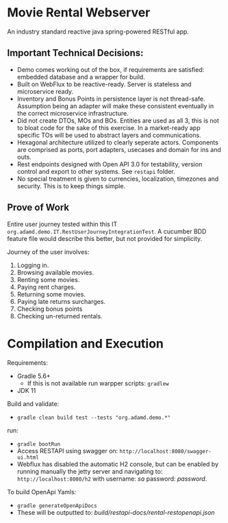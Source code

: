 # Movie Rental Webserver

An industry standard reactive java spring-powered RESTful app.

## Important Technical Decisions:

* Demo comes working out of the box, if requirements are satisfied: embedded database and a wrapper for build.
* Built on WebFlux to be reactive-ready. Server is stateless and microservice ready.
* Inventory and Bonus Points in persistence layer is not thread-safe. Assumption being an adapter will
make these consistent eventually in the correct microservice infrastructure.
* Did not create DTOs, MOs and BOs. Entities are used as all 3, this is not to bloat code for the sake of this 
exercise. In a market-ready app specific TOs will be used to abstract layers and communications.
* Hexagonal architecture utilized to clearly seperate actors. Components are comprised as ports, port adapters, usecases and 
domain for ins and outs.
* Rest endpoints designed with Open API 3.0 for testability, version control and export to other systems. See `restapi` folder.
* No special treatment is given to currencies, localization, timezones and security. This is to keep things simple.
   
## Prove of Work

Entire user journey tested within this IT `org.adamd.demo.IT.RestUserJourneyIntegrationTest`. A cucumber BDD feature
file would describe this better, but not provided for simplicity.

Journey of the user involves:
1. Logging in.
2. Browsing available movies.
3. Renting some movies.
4. Paying rent charges.
5. Returning some movies.
6. Paying late returns surcharges.
7. Checking bonus points
8. Checking un-returned rentals.

# Compilation and Execution

Requirements:
* Gradle 5.6+
  * If this is not available run warpper scripts: `gradlew`
* JDK 11

Build and validate:
* `gradle clean build test --tests "org.adamd.demo.*" `

run:
* `gradle bootRun`
* Access RESTAPI using swagger on: `http://localhost:8080/swagger-ui.html`
* Webflux has disabled the automatic H2 console, but can be enabled by running manually the jetty server
and navigating to: `http://localhost:8080/h2` with username: _sa_ password: _password_. 

To build OpenApi Yamls:
* `gradle generateOpenApiDocs`
* These will be outputted to: _build/restapi-docs/rental-restopenapi.json_
